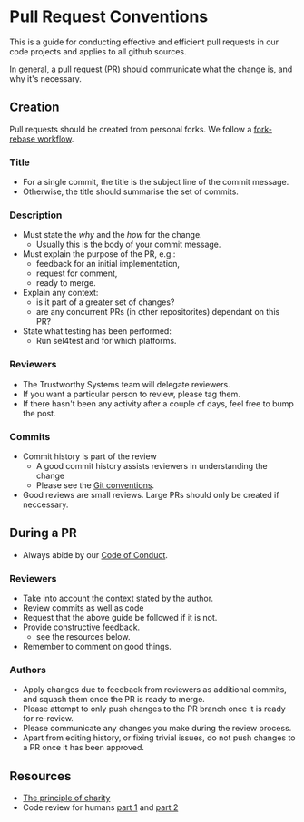 # Pull Request Conventions

This is a guide for conducting effective and efficient pull requests in our code projects and
applies to all github sources.

In general, a pull request (PR) should communicate what the change is, and why it's necessary.

## Creation

Pull requests should be created from personal forks. We follow a [fork-rebase
workflow](https://www.atlassian.com/git/tutorials/comparing-workflows/forking-workflow).

### Title

- For a single commit, the title is the subject line of the commit message.
- Otherwise, the title should summarise the set of commits.

### Description

- Must state the *why* and the *how* for the change.
    - Usually this is the body of your commit message.
- Must explain the purpose of the PR, e.g.:
    - feedback for an initial implementation,
    - request for comment,
    - ready to merge.
- Explain any context:
    - is it part of a greater set of changes?
    - are any concurrent PRs (in other repositorites) dependant on this PR?
- State what testing has been performed:
    - Run sel4test and for which platforms.

### Reviewers

- The Trustworthy Systems team will delegate reviewers.
- If you want a particular person to review, please tag them.
- If there hasn't been any activity after a couple of days, feel free to bump the post.

### Commits

- Commit history is part of the review
    - A good commit history assists reviewers in understanding the change
    - Please see the [Git conventions](/git_conventions).
- Good reviews are small reviews. Large PRs should only be created if neccessary.

## During a PR

- Always abide by our [Code of Conduct](/Conduct).

### Reviewers

- Take into account the context stated by the author.
- Review commits as well as code
- Request that the above guide be followed if it is not.
- Provide constructive feedback.
  - see the resources below.
- Remember to comment on good things.

### Authors

- Apply changes due to feedback from reviewers as additional commits, and squash them once the PR is
  ready to merge.
- Please attempt to only push changes to the PR branch once it is ready for re-review.
- Please communicate any changes you make during the review process.
- Apart from editing history, or fixing trivial issues, do not push changes to a PR once it has been
  approved.

## Resources

- [The principle of charity](http://fishbowl.pastiche.org/2009/10/20/the_principle_of_charity_2/)
- Code review for humans [part 1](https://mtlynch.io/human-code-reviews-1/) and [part
  2](https://mtlynch.io/human-code-reviews-2/)

